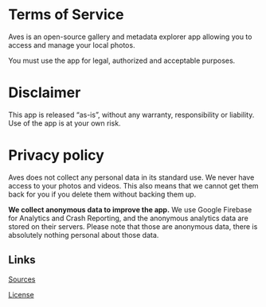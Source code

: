 # Terms of Service
Aves is an open-source gallery and metadata explorer app allowing you to access and manage your local photos.

You must use the app for legal, authorized and acceptable purposes.

# Disclaimer
This app is released “as-is”, without any warranty, responsibility or liability. Use of the app is at your own risk.

# Privacy policy
Aves does not collect any personal data in its standard use. We never have access to your photos and videos. This also means that we cannot get them back for you if you delete them without backing them up.

__We collect anonymous data to improve the app.__ We use Google Firebase for Analytics and Crash Reporting, and the anonymous analytics data are stored on their servers. Please note that those are anonymous data, there is absolutely nothing personal about those data.

## Links
[Sources](https://github.com/deckerst/aves)

[License](https://github.com/deckerst/aves/blob/master/LICENSE)
